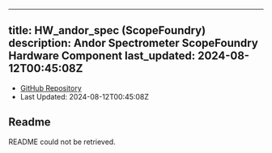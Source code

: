 
---
title: HW_andor_spec (ScopeFoundry)
description: Andor Spectrometer ScopeFoundry Hardware Component
last_updated: 2024-08-12T00:45:08Z
---
- [GitHub Repository](https://github.com/ScopeFoundry/HW_andor_spec)
- Last Updated: 2024-08-12T00:45:08Z
## Readme
README could not be retrieved.
